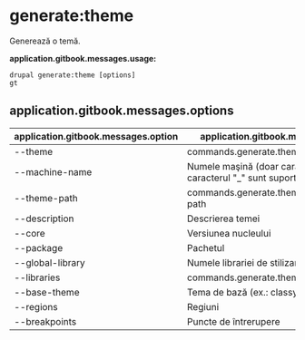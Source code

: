 # generate:theme
Generează o temă.

**application.gitbook.messages.usage:**
```
drupal generate:theme [options]
gt
```

## application.gitbook.messages.options
application.gitbook.messages.option | application.gitbook.messages.details
-------|-------------
--theme | commands.generate.theme.options.module
--machine-name | Numele maşină (doar caracere minuscule şi caracterul "_" sunt suportate)
--theme-path | commands.generate.theme.options.module-path
--description | Descrierea temei
--core | Versiunea nucleului
--package | Pachetul
--global-library | Numele librariei de stilizare globală
--libraries | commands.generate.theme.options.libraries
--base-theme | Tema de bază (ex.: classy, stable)
--regions | Regiuni
--breakpoints | Puncte de întrerupere
